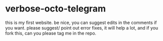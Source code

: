 # verbose-octo-telegram
this is my first website. be nice, you can suggest edits in the comments if you want. please suggest/ point out error fixes, it will help a lot, and if you fork this, can you please tag me in the repo.
